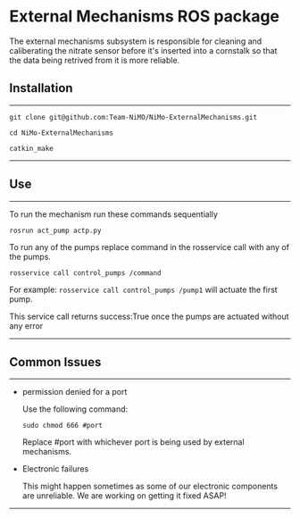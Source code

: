 
# External Mechanisms ROS package

The external mechanisms subsystem is responsible for cleaning and caliberating the nitrate sensor before it's inserted into a cornstalk so that the data being retrived from it is more reliable.

## Installation
***
```
git clone git@github.com:Team-NiMO/NiMo-ExternalMechanisms.git

cd NiMo-ExternalMechanisms

catkin_make
```

***

## Use
***
To run the mechanism run these commands sequentially

`rosrun act_pump actp.py`

To run any of the pumps replace command in the rosservice call with any of the pumps.

`rosservice call control_pumps /command`

For example: `rosservice call control_pumps /pump1` will actuate the first pump.

This service call returns success:True once the pumps are actuated without any error

***

## Common Issues
***
* permission denied for a port
  
  Use the following command:
  
  `sudo chmod 666 #port`
  
  Replace #port with whichever port is being used by external mechanisms.
  
* Electronic failures
  
  This might happen sometimes as some of our electronic components are unreliable. We are working on getting it fixed ASAP!
*** 
